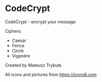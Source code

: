 # CodeCrypt
CodeCrypt - encrypt your message

Ciphers:
- Caesar
- Fence
- Circle
- Vigenère

Created by Mateusz Trybuła

All icons and pictures from https://icons8.com
